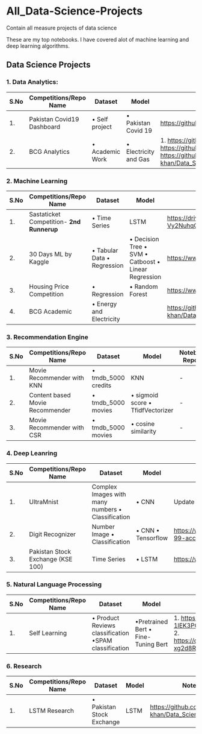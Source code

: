 # All_Data-Science-Projects
Contain all measure projects of data science

These are my top notebooks. I have covered alot of machine learning and deep learning algorithms. 

## Data Science Projects
### 1. Data Analytics:
| **S.No** | **Competitions/Repo Name** |  **Dataset** | **Model** | **Notebook/Git Repo Links** |
| ------------ | ------------- | ------------ | -------------| ------------- |
| 1. | Pakistan Covid19 Dashboard | • Self project  | • Pakistan Covid 19  | https://github.com/Moiz-khan/Django_Covid_dashboard | <br />
| 2. | BCG Analytics | • Academic Work | • Electricity and Gas  | 1. https://github.com/Moiz-khan/Data_Science/blob/master/Internships/BCG_academicWork_Internship/Module2/eda_starter.ipynb 2. https://github.com/Moiz-khan/Data_Science/blob/master/Internships/BCG_academicWork_Internship/Module2/eda_model_answer.ipynb 3. https://github.com/Moiz-khan/Data_Science/blob/master/Internships/BCG_academicWork_Internship/Module2/Exploratory%20Data%20Analysis%20PowerCo%20.ipynb | <br />

### 2. Machine Learning
| **S.No** | **Competitions/Repo Name** |  **Dataset** | **Model** | **Notebook/Git Repo Links** |
| ------------ | ------------- | ------------ | -------------| ------------- |
| 1. | Sastaticket Competition- **2nd Runnerup** | • Time Series | LSTM  | https://drive.google.com/file/d/15d3Ou7CbUapZWUmlPTboXNK-Vy2NuhqO/view?usp=sharing | <br />
| 2. | 30 Days ML by Kaggle | • Tabular Data • Regression | • Decision Tree • SVM • Catboost • Linear Regression |https://www.kaggle.com/code/moizkhan11/30-days-ml-competition |<br />
| 3. | Housing Price Competition | • Regression | • Random Forest | https://www.kaggle.com/code/moizkhan11/exercise-house-price-top-15 | <br />
| 4. | BCG Academic | • Energy and Electricity |  | https://github.com/Moiz-khan/Data_Science/tree/master/Internships/BCG_academicWork_Internship | <br />


### 3. Recommendation Engine
| **S.No** | **Competitions/Repo Name** |  **Dataset** | **Model** | **Notebook/Git Repo Links** |
| ------------ | ------------- | ------------ | -------------| ------------- |
| 1. | Movie Recommender with KNN | • tmdb_5000 credits | KNN  | - | <br />
| 2. | Content based Movie Recommender | • tmdb_5000 movies | • sigmoid score  • TfidfVectorizer | - | <br />
| 3. | Movie Recommender with CSR | • tmdb_5000 movies | • cosine similarity | - | <br />

### 4. Deep Leanring
| **S.No** | **Competitions/Repo Name** |  **Dataset** | **Model** | **Notebook/Git Repo Links** |
| ------------ | ------------- | ------------ | -------------| ------------- |
| 1. | UltraMnist | Complex Images with many numbers • Classification | • CNN | Update Soon | <br />
| 2. | Digit Recognizer | Number Image • Classification | • CNN • Tensorflow | https://www.kaggle.com/code/moizkhan11/digitrecognizer-99-acc |<br />
| 3. | Pakistan Stock Exchange (KSE 100) | Time Series | • LSTM | https://www.kaggle.com/code/moizkhan11/pakistanstockexch |<br/>

### 5. Natural Language Processing
| **S.No** | **Competitions/Repo Name** |  **Dataset** | **Model** | **Notebook/Git Repo Links** |
| ------------ | ------------- | ------------ | -------------| ------------- |
| 1. | Self Learning | • Product Reviews classification •SPAM classification | •Pretrained Bert • Fine-Tuning Bert  | 1. https://colab.research.google.com/drive/1cplJE-1lEK3P0HuPgAnZFcX_2lTJHlcy#scrollTo=4IYEcsvJpR2A <br />2. https://colab.research.google.com/drive/187pa9OGauupyUWNB-xg2d8RXp1dvQcrM | <br />


### 6. Research
| **S.No** | **Competitions/Repo Name** |  **Dataset** | **Model** | **Notebook/Git Repo Links** |
| ------------ | ------------- | ------------ | -------------| ------------- |
| 1. | LSTM Research | • Pakistan Stock Exchange | LSTM  | https://github.com/Moiz-khan/Data_Science/tree/master/LSTM_Research | <br />


